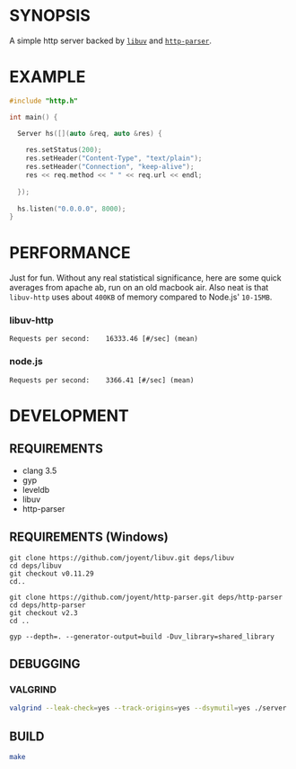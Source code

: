 # SYNOPSIS
A simple http server backed by [`libuv`](https://github.com/joyent/libuv) 
and [`http-parser`](https://github.com/joyent/http-parser).

# EXAMPLE

```cpp
#include "http.h"

int main() {

  Server hs([](auto &req, auto &res) {
    
    res.setStatus(200);
    res.setHeader("Content-Type", "text/plain");
    res.setHeader("Connection", "keep-alive");
    res << req.method << " " << req.url << endl;
 
  });
  
  hs.listen("0.0.0.0", 8000);
}
```

# PERFORMANCE

Just for fun. Without any real statistical significance, here are 
some quick averages from apache ab, run on an old macbook air. Also
neat is that `libuv-http` uses about `400KB` of memory compared to 
Node.js' `10-15MB`.

### libuv-http
```
Requests per second:    16333.46 [#/sec] (mean)
```

### node.js
```
Requests per second:    3366.41 [#/sec] (mean)
```

# DEVELOPMENT

## REQUIREMENTS

- clang 3.5
- gyp
- leveldb
- libuv
- http-parser

## REQUIREMENTS (Windows)

```
git clone https://github.com/joyent/libuv.git deps/libuv
cd deps/libuv 
git checkout v0.11.29
cd..

git clone https://github.com/joyent/http-parser.git deps/http-parser
cd deps/http-parser  
git checkout v2.3
cd ..

gyp --depth=. --generator-output=build -Duv_library=shared_library
```

## DEBUGGING

### VALGRIND

```bash
valgrind --leak-check=yes --track-origins=yes --dsymutil=yes ./server
```

## BUILD

```bash
make
```

